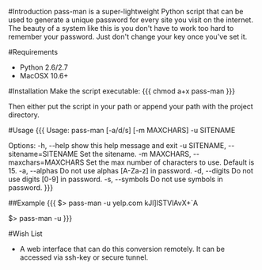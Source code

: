 #Introduction
pass-man is a super-lightweight Python script that can be used to
generate a unique password for every site you visit on the internet.
The beauty of a system like this is you don't have to work too hard to
remember your password.  Just don't change your key once you've set it.

#Requirements
- Python 2.6/2.7
- MacOSX 10.6+

#Installation
Make the script executable:
{{{
chmod a+x pass-man
}}}

Then either put the script in your path or append your path with the
project directory.

#Usage
{{{
Usage: pass-man [-a/d/s] [-m MAXCHARS] -u SITENAME

Options:
  -h, --help            show this help message and exit
  -u SITENAME, --sitename=SITENAME
                        Set the sitename.
  -m MAXCHARS, --maxchars=MAXCHARS
                        Set the max number of characters to use.  Default is
                        15.
  -a, --alphas          Do not use alphas [A-Za-z] in password.
  -d, --digits          Do not use digits [0-9] in password.
  -s, --symbols         Do not use symbols in password.
}}}

##Example
{{{
$> pass-man -u yelp.com
kJl]ISTVlAvX+`A

$> pass-man -u 
}}}

#Wish List
- A web interface that can do this conversion remotely.  It can be
  accessed via ssh-key or secure tunnel.
